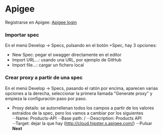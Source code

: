 # Apigee

Registrarse en Apigee: [Apigee login](https://login.apigee.com/login "Apigee login")


### Importar spec

En el menú Develop -> Specs, pulsando en el botón +Spec, hay 3 opciones:

* New Spec: pegar el swagger directamente en el editor
* Import URL...: usando una URL, por ejemplo de GitHub
* Import file...: cargar un fichero local


### Crear proxy a partir de una spec

En el menú Develop -> Specs, pasando el ratón por encima, aparecen varias opciones a la derecha, seleccionar la primera llamada "Generate proxy" y empieza la configuración paso por paso.

* Proxy details: se autorrellenan todos los campos a partir de los valores extraidos de la spec, pero los vamos a cambiar por los siguientes
···Name: Products-API
···Base path: /
···Description: Products API
···Target: dejar la que hay (http://cloud.hipster.s.apigee.com/)
···Pulsar **Next**
